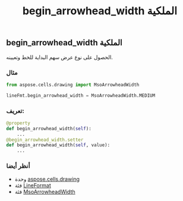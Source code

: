 ﻿---
title: begin_arrowhead_width الملكية
second_title: Aspose.Cells for Python via .NET API المراجع
description:
type: docs
weight: 80
url: /ar/python-net/aspose.cells.drawing/lineformat/begin_arrowhead_width/
is_root: false
---
##  begin_arrowhead_width الملكية

الحصول على نوع عرض سهم البداية للخط وتعيينه.

###  مثال

```python
from aspose.cells.drawing import MsoArrowheadWidth

lineFmt.begin_arrowhead_width = MsoArrowheadWidth.MEDIUM

```
###  تعريف:
```python
@property
def begin_arrowhead_width(self):
    ...
@begin_arrowhead_width.setter
def begin_arrowhead_width(self, value):
    ...
```

###  أنظر أيضا
* وحدة [aspose.cells.drawing](../../)
* فئة [LineFormat](/cells/ar/python-net/aspose.cells.drawing/lineformat)
* فئة [MsoArrowheadWidth](/cells/ar/python-net/aspose.cells.drawing/msoarrowheadwidth)
